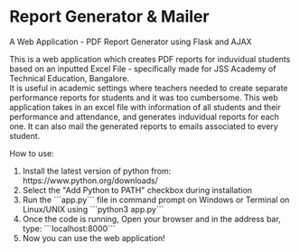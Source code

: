 <h1>Report Generator & Mailer</h1>
A Web Application - PDF Report Generator using Flask and AJAX

This is a web application which creates PDF reports for induvidual students based on an inputted Excel File - specifically made for JSS Academy of Technical Education, Bangalore.<br>
It is useful in academic settings where teachers needed to create separate performance reports for students and it was too cumbersome.
This web application takes in an excel file with information of all students and their performance and attendance, and generates induvidual reports for each one.
It can also mail the generated reports to emails associated to every student.

How to use:
<ol>
  <li>Install the latest version of python from: https://www.python.org/downloads/
  <li>Select the "Add Python to PATH" checkbox during installation
  <li>Run the ```app.py``` file in command prompt on Windows or Terminal on Linux/UNIX using ```python3 app.py```
  <li>Once the code is running, Open your browser and in the address bar, type: ```localhost:8000```
  <li>Now you can use the web application!
</ol>
